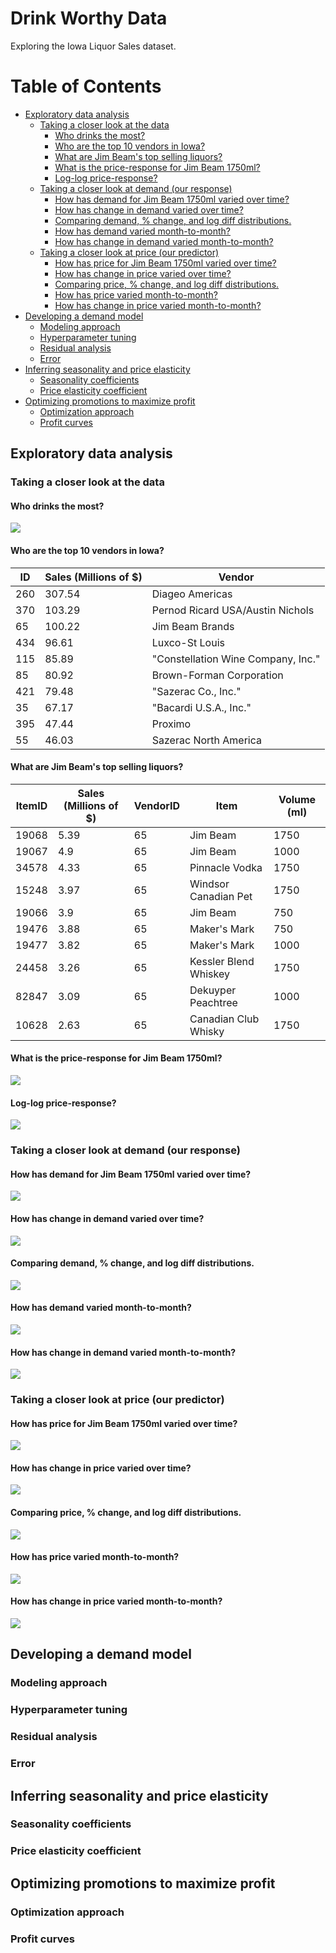 # Drink Worthy Data
Exploring the Iowa Liquor Sales dataset.

# Table of Contents
- [Exploratory data analysis](#exploratory-data-analysis)
    * [Taking a closer look at the data](#taking-a-closer-look-at-the-data)
        + [Who drinks the most?](#who-drinks-the-most)
        + [Who are the top 10 vendors in Iowa?](#who-are-the-top-10-vendors-in-iowa)
        + [What are Jim Beam's top selling liquors?](#what-are-jim-beam-top-selling-liquors)
        + [What is the price-response for Jim Beam 1750ml?](#what-is-the-price-response)
        + [Log-log price-response?](#log-log-price-response)
    * [Taking a closer look at demand (our response)](#taking-a-closer-look-at-demand)
        + [How has demand for Jim Beam 1750ml varied over time?](#how-has-demand-varied-over-time)
        + [How has change in demand varied over time?](#how-has-change-in-demand-varied-over-time)
        + [Comparing demand, % change, and log diff distributions.](#comparing-demand-change-and-log-diff-distributions)
        + [How has demand varied month-to-month?](#how-has-demand-varied-month-to-month)
        + [How has change in demand varied month-to-month?](#how-has-change-in-demand-varied-month-to-month)
    * [Taking a closer look at price (our predictor)](#taking-a-closer-look-at-price)
        + [How has price for Jim Beam 1750ml varied over time?](#how-has-price-varied-over-time)
        + [How has change in price varied over time?](#how-has-change-in-price-varied-over-time)
        + [Comparing price, % change, and log diff distributions.](#comparing-price-change-and-log-diff-distributions)
        + [How has price varied month-to-month?](#how-has-price-varied-month-to-month)
        + [How has change in price varied month-to-month?](#how-has-change-in-price-varied-month-to-month)
- [Developing a demand model](#developing-a-demand-model)
    * [Modeling approach](#modeling-approach)
    * [Hyperparameter tuning](#hyperparameter-tuning)
    * [Residual analysis](#residual-analysis)
    * [Error](#error)
- [Inferring seasonality and price elasticity](#inferring-seasonality-and-price-elasticity)
    * [Seasonality coefficients](#seasonality-coefficient)
    * [Price elasticity coefficient](#price-elasticity-coefficient)
- [Optimizing promotions to maximize profit](#optimizing-promotions-to-maximize-profit)
    * [Optimization approach](#optimization-approach)
    * [Profit curves](#profit-curves)

<a name="exploratory-data-analysis"></a>
## Exploratory data analysis

<a name="taking-a-closer-look-at-the-data"></a>
### Taking a closer look at the data

<a name="who-drinks-the-most"></a>
#### Who drinks the most?

<img src="./img/county_consumption_choropleth_map.png">

<a name="who-are-the-top-10-vendors-in-iowa"></a>
#### Who are the top 10 vendors in Iowa?

| ID  | Sales (Millions of $) | Vendor                             | 
|-----|-----------------------|------------------------------------| 
| 260 | 307.54                | Diageo Americas                    | 
| 370 | 103.29                | Pernod Ricard USA/Austin Nichols   | 
| 65  | 100.22                | Jim Beam Brands                    | 
| 434 | 96.61                 | Luxco-St Louis                     | 
| 115 | 85.89                 | "Constellation Wine Company, Inc." |
| 85  | 80.92                 | Brown-Forman Corporation           | 
| 421 | 79.48                 | "Sazerac Co., Inc."                | 
| 35  | 67.17                 | "Bacardi U.S.A., Inc."             | 
| 395 | 47.44                 | Proximo                            | 
| 55  | 46.03                 | Sazerac North America              | 

<a name="what-are-jim-beam-top-selling-liquors"></a>
#### What are Jim Beam's top selling liquors?

| ItemID | Sales (Millions of $) | VendorID | Item                  | Volume (ml) | 
|--------|-----------------------|----------|-----------------------|-------------| 
| 19068  | 5.39                  | 65       | Jim Beam              | 1750        | 
| 19067  | 4.9                   | 65       | Jim Beam              | 1000        | 
| 34578  | 4.33                  | 65       | Pinnacle Vodka        | 1750        | 
| 15248  | 3.97                  | 65       | Windsor Canadian Pet  | 1750        | 
| 19066  | 3.9                   | 65       | Jim Beam              | 750         | 
| 19476  | 3.88                  | 65       | Maker's Mark          | 750         | 
| 19477  | 3.82                  | 65       | Maker's Mark          | 1000        | 
| 24458  | 3.26                  | 65       | Kessler Blend Whiskey | 1750        | 
| 82847  | 3.09                  | 65       | Dekuyper Peachtree    | 1000        | 
| 10628  | 2.63                  | 65       | Canadian Club Whisky  | 1750        | 

<a name="what-is-the-price-response"></a>
#### What is the price-response for Jim Beam 1750ml?
<img src="./img/price_response.png">

<a name="log-log-price-response"></a>
#### Log-log price-response?
<img src="./img/log_log_price_response.png">

<a name="taking-a-closer-look-at-demand"></a>
### Taking a closer look at demand (our response)

<a name="how-has-demand-varied-over-time"></a>
#### How has demand for Jim Beam 1750ml varied over time?
<img src="./img/historical_demand.png">

<a name="how-has-change-in-demand-varied-over-time"></a>
#### How has change in demand varied over time?
<img src="./img/historical_change_in_demand.png">

<a name="comparing-demand-change-and-log-diff-distributions"></a>
#### Comparing demand, % change, and log diff distributions.
<img src="./img/demand_hist.png">

<a name="how-has-demand-varied-month-to-month"></a>
#### How has demand varied month-to-month?
<img src="./img/monthly_demand.png">

<a name="how-has-change-in-demand-varied-month-to-month"></a>
#### How has change in demand varied month-to-month?
<img src="./img/monthly_change_in_demand.png">

<a name="taking-a-closer-look-at-price"></a>
### Taking a closer look at price (our predictor)

<a name="how-has-price-varied-over-time"></a>
#### How has price for Jim Beam 1750ml varied over time?
<img src="./img/historical_price.png">

<a name="how-has-change-in-price-varied-over-time"></a>
#### How has change in price varied over time?
<img src="./img/historical_change_in_price.png">

<a name="comparing-price-change-and-log-diff-distributions"></a>
#### Comparing price, % change, and log diff distributions.
<img src="./img/price_hist.png">

<a name="how-has-price-varied-month-to-month"></a>
#### How has price varied month-to-month?
<img src="./img/monthly_price.png">

<a name="how-has-change-in-price-varied-month-to-month"></a>
#### How has change in price varied month-to-month?
<img src="./img/monthly_change_in_price.png">

<a name="developing-a-demand-model"></a>
## Developing a demand model

<a name="modeling-approach"></a>
### Modeling approach

<a name="hyperparameter-tuning"></a>
### Hyperparameter tuning

<a name="residual-analysis"></a>
### Residual analysis

<a name="error"></a>
### Error

<a name="inferring-seasonality-and-price-elasticity"></a>
## Inferring seasonality and price elasticity

<a name="seasonality-coefficient"></a>
### Seasonality coefficients

<a name="price-elasticity-coefficient"></a>
### Price elasticity coefficient

<a name="optimizing-promotions-to-maximize-profit"></a>
## Optimizing promotions to maximize profit

<a name="optimization-approach"></a>
### Optimization approach

<a name="profit-curves"></a>
### Profit curves
